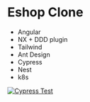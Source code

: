 # Eshop Clone

- Angular
- NX + DDD plugin
- Tailwind
- Ant Design
- Cypress
- Nest
- k8s

[![Cypress Test](https://raw.githubusercontent.com/iromashko/eshop-clone/master/eshop.png)](https://www.youtube.com/embed/6L_VuhRTfFo)
